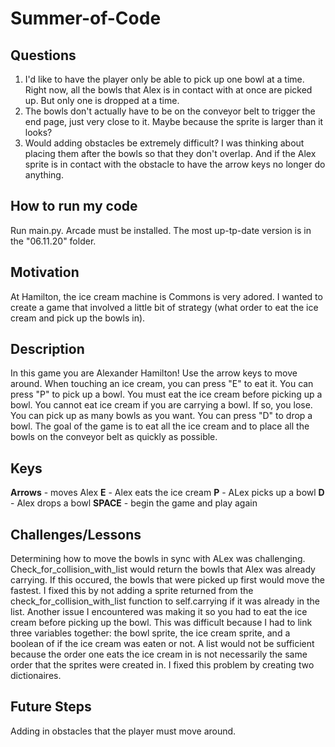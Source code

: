 # Summer-of-Code
 ## Questions
 1. I'd like to have the player only be able to pick up one bowl at a time. Right now, all the bowls that Alex is in contact with at once are picked up. But only one is dropped at a time.
 2. The bowls don't actually have to be on the conveyor belt to trigger the end page, just very close to it. Maybe because the sprite is larger than it looks? 
 3. Would adding obstacles be extremely difficult? I was thinking about placing them after the bowls so that they don't overlap. And if the Alex sprite is in contact with the obstacle to have the arrow keys no longer do anything. 
## How to run my code
 Run main.py. Arcade must be installed. The most up-tp-date version is in the "06.11.20" folder. 
## Motivation
 At Hamilton, the ice cream machine is Commons is very adored. I wanted to create a game that involved a little bit of strategy (what order to eat the ice cream and pick up the bowls in). 
 ## Description
 In this game you are Alexander Hamilton! Use the arrow keys to move around. When touching an ice cream, you can press "E" to eat it. You can press "P" to pick up a bowl. You must eat the ice cream before picking up a bowl. You cannot eat ice cream if you are carrying a bowl. If so, you lose. You can pick up as many bowls as you want. You can press "D" to drop a bowl. The goal of the game is to eat all the ice cream and to place all the bowls on the conveyor belt as quickly as possible.
 ## Keys
 **Arrows** - moves Alex
 **E** - Alex eats the ice cream
 **P** - ALex picks up a bowl
 **D** - Alex drops a bowl
 **SPACE** - begin the game and play again
 ## Challenges/Lessons
 Determining how to move the bowls in sync with ALex was challenging. Check_for_collision_with_list would return the bowls that Alex was already carrying. If this occured, the bowls that were picked up first would move the fastest. I fixed this by not adding a sprite returned from the check_for_collision_with_list function to self.carrying if it was already in the list. 
 Another issue I encountered was making it so you had to eat the ice cream before picking up the bowl. This was difficult because I had to link three variables together: the bowl sprite, the ice cream sprite, and a boolean of if the ice cream was eaten or not. A list would not be sufficient because the order one eats the ice cream in is not necessarily the same order that the sprites were created in. I fixed this problem by creating two dictionaires. 
 ## Future Steps
 Adding in obstacles that the player must move around. 
